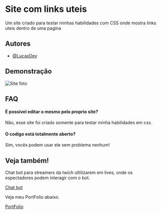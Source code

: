 
# Site com links uteis 

Um site criado para testar minhas habilidades com CSS onde mostra links uteis dentro de uma pagina



## Autores

- [@LucaxDev](https://www.instagram.com/lucaxdev/)


## Demonstração

![Site foto](https://cdn.discordapp.com/attachments/861039162990788609/1202813303269629952/image.png)


## FAQ

#### É possivel editar o mesmo pelo proprio site?

Não, esse site foi criado somente para testar minha habilidades em css.

#### O codigo está totalmente aberto?

Sim, vocês podem usar ele sem problema nenhum!

## Veja também!

Chat bot para streamers da twich ultilizarem em lives, onde os espectadores podem interagir com o bot.

[Chat bot](https://github.com/lucas-henr/Chatbot_twith)

Veja meu PortFolio abaixo.

[PortFolio](https://portfolio-lucax.vercel.app)
